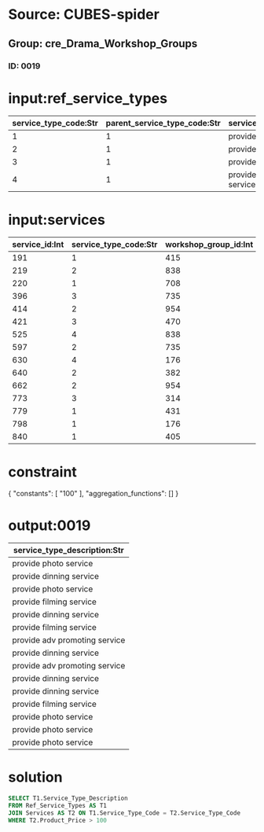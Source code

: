 # Source: CUBES-spider
## Group: cre_Drama_Workshop_Groups
### ID: 0019

# input:ref_service_types

| service_type_code:Str | parent_service_type_code:Str | service_type_description:Str |
|---|---|---|
| 1 | 1 | provide photo service |
| 2 | 1 | provide dinning service |
| 3 | 1 | provide filming service |
| 4 | 1 | provide adv promoting service |

# input:services

| service_id:Int | service_type_code:Str | workshop_group_id:Int | product_description:Str | product_name:Str | product_price:Dbl | other_product_service_details:Str |
|---|---|---|---|---|---|---|
| 191 | 1 | 415 | nan | film | 58932775.8822 | nan |
| 219 | 2 | 838 | nan | film | 2704.4719 | nan |
| 220 | 1 | 708 | nan | dinning | 6888.8306 | nan |
| 396 | 3 | 735 | nan | photo | 31862.0853 | nan |
| 414 | 2 | 954 | nan | photo | 213.9459 | nan |
| 421 | 3 | 470 | nan | photo | 8004.988 | nan |
| 525 | 4 | 838 | nan | photo | 3499362.8145 | nan |
| 597 | 2 | 735 | nan | photo | 5396.2935 | nan |
| 630 | 4 | 176 | nan | photo | 19845767.8923 | nan |
| 640 | 2 | 382 | nan | dinning | 7299.6747 | nan |
| 662 | 2 | 954 | nan | dinning | 641544.2835 | nan |
| 773 | 3 | 314 | nan | dinning | 827055.7309 | nan |
| 779 | 1 | 431 | nan | film | 9130.7326 | nan |
| 798 | 1 | 176 | nan | film | 84063402.4351 | nan |
| 840 | 1 | 405 | nan | film | 187358.6469 | nan |

# constraint

{
  "constants": [
    "100"
  ],
  "aggregation_functions": []
}

# output:0019

| service_type_description:Str |
|---|
| provide photo service |
| provide dinning service |
| provide photo service |
| provide filming service |
| provide dinning service |
| provide filming service |
| provide adv promoting service |
| provide dinning service |
| provide adv promoting service |
| provide dinning service |
| provide dinning service |
| provide filming service |
| provide photo service |
| provide photo service |
| provide photo service |

# solution

```sql
SELECT T1.Service_Type_Description
FROM Ref_Service_Types AS T1
JOIN Services AS T2 ON T1.Service_Type_Code = T2.Service_Type_Code
WHERE T2.Product_Price > 100
```
